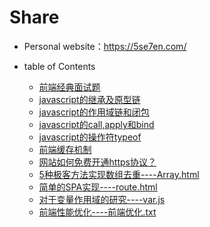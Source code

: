 Share
====

* Personal website：https://5se7en.com/
 
* table of Contents
    * [前端经典面试题](https://github.com/se7en-1992/A/blob/master/book/interview.md)
    * [javascript的继承及原型链](https://5se7en.com/improve/proto)
    * [javascript的作用域链和闭包](https://5se7en.com/improve/closure)
    * [javascript的call,apply和bind](https://5se7en.com/improve/call)
    * [javascript的操作符typeof](https://5se7en.com/start/typeof)
    * [前端缓存机制](https://5se7en.com/share/cache)
    * [网站如何免费开通https协议？](https://5se7en.com/share/https) 
    * [5种极客方法实现数组去重----Array.html](https://github.com/se7en-1992/A/blob/master/Array.html)
    * [简单的SPA实现----route.html](https://github.com/se7en-1992/A/blob/master/route.html)
    * [对于变量作用域的研究----var.js](https://github.com/se7en-1992/A/blob/master/var.js)
    * [前端性能优化----前端优化.txt](https://github.com/se7en-1992/A/blob/master/%E5%89%8D%E7%AB%AF%E4%BC%98%E5%8C%96.txt)

